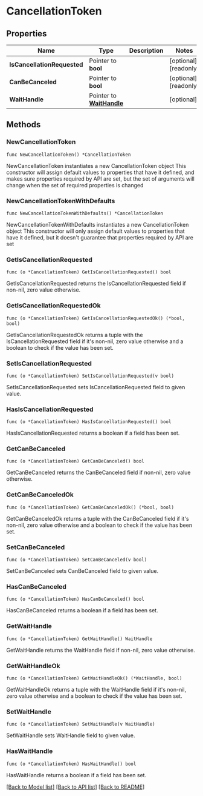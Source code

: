 # CancellationToken

## Properties

Name | Type | Description | Notes
------------ | ------------- | ------------- | -------------
**IsCancellationRequested** | Pointer to **bool** |  | [optional] [readonly] 
**CanBeCanceled** | Pointer to **bool** |  | [optional] [readonly] 
**WaitHandle** | Pointer to [**WaitHandle**](WaitHandle.md) |  | [optional] 

## Methods

### NewCancellationToken

`func NewCancellationToken() *CancellationToken`

NewCancellationToken instantiates a new CancellationToken object
This constructor will assign default values to properties that have it defined,
and makes sure properties required by API are set, but the set of arguments
will change when the set of required properties is changed

### NewCancellationTokenWithDefaults

`func NewCancellationTokenWithDefaults() *CancellationToken`

NewCancellationTokenWithDefaults instantiates a new CancellationToken object
This constructor will only assign default values to properties that have it defined,
but it doesn't guarantee that properties required by API are set

### GetIsCancellationRequested

`func (o *CancellationToken) GetIsCancellationRequested() bool`

GetIsCancellationRequested returns the IsCancellationRequested field if non-nil, zero value otherwise.

### GetIsCancellationRequestedOk

`func (o *CancellationToken) GetIsCancellationRequestedOk() (*bool, bool)`

GetIsCancellationRequestedOk returns a tuple with the IsCancellationRequested field if it's non-nil, zero value otherwise
and a boolean to check if the value has been set.

### SetIsCancellationRequested

`func (o *CancellationToken) SetIsCancellationRequested(v bool)`

SetIsCancellationRequested sets IsCancellationRequested field to given value.

### HasIsCancellationRequested

`func (o *CancellationToken) HasIsCancellationRequested() bool`

HasIsCancellationRequested returns a boolean if a field has been set.

### GetCanBeCanceled

`func (o *CancellationToken) GetCanBeCanceled() bool`

GetCanBeCanceled returns the CanBeCanceled field if non-nil, zero value otherwise.

### GetCanBeCanceledOk

`func (o *CancellationToken) GetCanBeCanceledOk() (*bool, bool)`

GetCanBeCanceledOk returns a tuple with the CanBeCanceled field if it's non-nil, zero value otherwise
and a boolean to check if the value has been set.

### SetCanBeCanceled

`func (o *CancellationToken) SetCanBeCanceled(v bool)`

SetCanBeCanceled sets CanBeCanceled field to given value.

### HasCanBeCanceled

`func (o *CancellationToken) HasCanBeCanceled() bool`

HasCanBeCanceled returns a boolean if a field has been set.

### GetWaitHandle

`func (o *CancellationToken) GetWaitHandle() WaitHandle`

GetWaitHandle returns the WaitHandle field if non-nil, zero value otherwise.

### GetWaitHandleOk

`func (o *CancellationToken) GetWaitHandleOk() (*WaitHandle, bool)`

GetWaitHandleOk returns a tuple with the WaitHandle field if it's non-nil, zero value otherwise
and a boolean to check if the value has been set.

### SetWaitHandle

`func (o *CancellationToken) SetWaitHandle(v WaitHandle)`

SetWaitHandle sets WaitHandle field to given value.

### HasWaitHandle

`func (o *CancellationToken) HasWaitHandle() bool`

HasWaitHandle returns a boolean if a field has been set.


[[Back to Model list]](../README.md#documentation-for-models) [[Back to API list]](../README.md#documentation-for-api-endpoints) [[Back to README]](../README.md)


